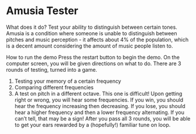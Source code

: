 # Amusia Tester

What does it do?
Test your ability to distinguish between certain tones. Amusia is a condition where someone is unable to distinguish between pitches and music perception - it affects about 4% of the population, which is a decent amount considering the amount of music people listen to.

How to run the demo
Press the restart button to begin the demo. On the computer screen, you will be given directions on what to do.
There are 3 rounds of testing, turned into a game.
1) Testing your memory of a certain frequency
2) Comparing different frequencies
3) A test on pitch in a different octave. This one is difficult!
Upon getting right or wrong, you will hear some frequencies. If you win, you should hear the frequency increasing then decreasing. If you lose, you should hear a higher frequency and then a lower frequency alternating. If you can’t tell, that may be a sign!
After you pass all 3 rounds, you will be able to get your ears rewarded by a (hopefully!) familiar tune on loop.

